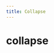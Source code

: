 ```yaml
---
title: Collapse
---
```


# collapse

<ClientOnly>

<collapse-demos></collapse-demos>
<collapse-single-demos></collapse-single-demos>

</ClientOnly>
